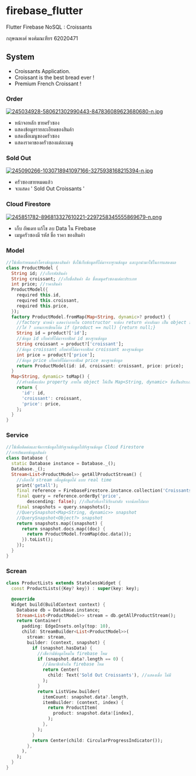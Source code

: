 # firebase_flutter

Flutter Firebase NoSQL : Croissants

กฤษณพงศ์ พงศ์มณเฑียร 62020471

## System

- Croissants Application.
- Croissant is the best bread ever !
- Premium French Croissant !

### Order

[![245034928-580621302990443-847836089623680680-n.jpg](https://i.postimg.cc/8knGLjLq/245034928-580621302990443-847836089623680680-n.jpg)](https://postimg.cc/c6YPS19m)

- หน้าจอหลัก ขายครัวซอง
- แสดงข้อมูลรายละเอียดของสินค้า
- แสดงชื่อเมนูของครัวซอง
- แสดงราคาของครัวซองแต่ละเมนู

### Sold Out

[![245090266-1030718941097166-3275938168215394-n.jpg](https://i.postimg.cc/RZ635kLD/245090266-1030718941097166-3275938168215394-n.jpg)](https://postimg.cc/LJS4j07t)

- ครัวซองขายหมดแล้ว
- จะแสดง ' Sold Out Croissants '

### Cloud Firestore

[![245851782-896813327610221-2297258345555869679-n.png](https://i.postimg.cc/BvtcL7sW/245851782-896813327610221-2297258345555869679-n.png)](https://postimg.cc/LqKZGTnv)

- เก็บ อัพเดท แก้ไข ลบ Data ใน Firebase
- เมนูครัวซองมี รหัส ชื่อ ราคา ของสินค้า

### Model

```dart
//ใช้เพื่อกำหนดเค้าโครงข้อมูลของสินค้า ซึ่งใช้เก็บข้อมูลที่ได้มาจากฐานข้อมูล และถูกนำมาใช้ในการแสดงผล
class ProductModel {
  String id; //เก็บรหัสสินค้า
  String croissant; //เก็บชื่อสินค้า คือ ชื่อเมนูครัวซองแต่ละประเภท
  int price; //ราคาสินค้า
  ProductModel({
    required this.id,
    required this.croissant,
    required this.price,
  });
  factory ProductModel.fromMap(Map<String, dynamic>? product) {
    //factory นำหน้า แสดงว่าภายใน constructor จะต้อง return ค่ากลับมา เป็น object ของ class ProductModel
    //ใส่ ? เเทนการเขียนโค้ด if (product == null) {return null;}
    String id = product?['id'];
    //ข้อมูล id เก็บค่าที่ได้มาจากฟิลด์ id ของฐานข้อมูล
    String croissant = product?['croissant'];
    //ข้อมูล croissant เก็บค่าที่ได้มาจากฟิลด์ croissant ของฐานข้อมูล
    int price = product?['price'];
    //ข้อมูล price เก็บค่าที่ได้มาจากฟิลด์ price ของฐานข้อมูล
    return ProductModel(id: id, croissant: croissant, price: price);
  }
  Map<String, dynamic> toMap() {
    //สร้างเพื่อเเปลง property ภายใน object ให้เป็น Map<String, dynamic> ซึ่งเป็นประเภทข้อมูลที่เหมาะสำหรับ Cloud Firestore
    return {
      'id': id,
      'croissant': croissant,
      'price': price,
    };
  }
}
```

### Service

```dart
//ใช้เพื่อติดต่อและจัดการข้อมูลไปยังฐานข้อมูลไปยังฐานข้อมูล Cloud Firestore
//การอัพเดทข้อมูลสินค้า
class Database {
  static Database instance = Database._();
  Database._();
  Stream<List<ProductModel>> getAllProductStream() {
    //เลือกใช้ stream เพื่อดูข้อมูลได้ แบบ real time
    print('getall');
    final reference = FirebaseFirestore.instance.collection('Croissants'); //หัวข้อหลัก
    final query = reference.orderBy('price',
        descending: false); //เป็นตัวที่เอาไว้เรียงลำดับ จากน้อยไปมาก
    final snapshots = query.snapshots();
    //QuerySnapshot<Map<String, dynamic>> snapshot
    //QuerySnapshot<Object?> snapshot
    return snapshots.map((snapshot) {
      return snapshot.docs.map((doc) {
        return ProductModel.fromMap(doc.data());
      }).toList();
    });
  }
}
```

### Screan

```dart
class ProductLists extends StatelessWidget {
  const ProductLists({Key? key}) : super(key: key);

  @override
  Widget build(BuildContext context) {
    Database db = Database.instance;
    Stream<List<ProductModel>> stream = db.getAllProductStream();
    return Container(
      padding: EdgeInsets.only(top: 10),
      child: StreamBuilder<List<ProductModel>>(
        stream: stream,
        builder: (context, snapshot) {
          if (snapshot.hasData) {
            //เช็คว่ามีข้อมูลไหมใน firebase ไหม
            if (snapshot.data?.length == 0) {
              //มีสมาชิกข้างใน firebase ไหม
              return Center(
                child: Text('Sold Out Croissants'), //แสดงเมื่อ ไม่มี
              );
            }
            return ListView.builder(
              itemCount: snapshot.data?.length,
              itemBuilder: (context, index) {
                return ProductItem(
                  product: snapshot.data![index],
                );
              },
            );
          }
          return Center(child: CircularProgressIndicator());
        },
      ),
    );
  }
}
```


